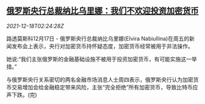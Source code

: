 <!--1639794662000-->
[俄罗斯央行总裁纳比乌里娜：我们不欢迎投资加密货币](https://cn.reuters.com/article/russia-cen-nabiullina-crypto-currencies-idCNKBS2IX027)
------

<div><i>2021-12-18T02:24:28Z</i></div><p>路透莫斯科12月17日 - 俄罗斯央行总裁纳比乌里娜(Elvira Nabiullina)在周五的新闻发布会上表示，央行对加密货币持怀疑态度，加密货币经常被用于非法操作。</p><p>她说:“我们主张俄罗斯的金融基础设施不被用于投资加密货币，有可能实施这一举措。”</p><p>与俄罗斯央行关系密切的两名金融市场消息人士周四表示，俄罗斯央行认为加密货币交易增加会给金融稳定带来风险，主张“完全拒绝”所有加密货币，导致比特币应声下跌。(完)</p>
